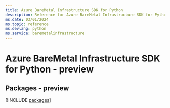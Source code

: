```yaml
---
title: Azure BareMetal Infrastructure SDK for Python
description: Reference for Azure BareMetal Infrastructure SDK for Python
ms.date: 03/01/2024
ms.topic: reference
ms.devlang: python
ms.service: baremetalinfrastructure
---
```

# Azure BareMetal Infrastructure SDK for Python - preview
## Packages - preview
[!INCLUDE [packages](baremetal-infrastructure-index.md)]